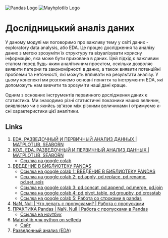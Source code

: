
![Pandas Logo](https://upload.wikimedia.org/wikipedia/commons/thumb/e/ed/Pandas_logo.svg/1280px-Pandas_logo.svg.png)
![Mayhplotlib Logo](https://camo.githubusercontent.com/109927a15915074d15313889468aa9aa688de3b9e38cc4359a01f665d351114e/68747470733a2f2f6d6174706c6f746c69622e6f72672f5f7374617469632f6c6f676f322e737667)
# Дослідницький аналіз даних

У даному модулі ми поговоримо про важливу тему у світі даних - exploratory data analysis, або EDA. Це процес дослідження та аналізу даних з метою зрозуміти їх структуру та візуалізувати корисну інформацію, яка може бути прихована в даних. Цей підхід є важливим етапом перед будь-яким аналітичним проектом, оскільки дозволяє виявити патерни та закономірності в даних, а також виявити потенційні проблеми та неточності, які можуть впливати на результати аналізу. У цьому конспекті ми розглянемо основні поняття та інструменти EDA, які допоможуть нам вивчити та зрозуміти наші дані краще.

Одним з основних інструментів первинного дослідження даних є статистика. Ми знаходимо різні статистичні показники наших величин, виявляємо чи є якийсь зв'язок між різними величинами і отримуємо к-сні характеристики цієї аналітики.

## Links

1. [EDA, РАЗВЕДОЧНЫЙ И ПЕРВИЧНЫЙ АНАЛИЗ ДАННЫХ | MATPLOTLIB, SEABORN](https://www.youtube.com/watch?v=uJpDzHGUamg&ab_channel=machinelearrrning)
2. [КОД. EDA, РАЗВЕДОЧНЫЙ И ПЕРВИЧНЫЙ АНАЛИЗ ДАННЫХ | MATPLOTLIB, SEABORN](https://www.youtube.com/watch?v=28XZf0Fv9-0&t=2s&ab_channel=machinelearrrning)
   - [Ссылка на google colab](https://colab.research.google.com/drive/1UzeZKZvjuwYjzVyDjOaah9uyfAGOHQj3)
3. [ВВЕДЕНИЕ В БИБЛИОТЕКУ PANDAS](https://www.youtube.com/playlist?list=PLkJJmZ1EJno6F_nVeecHlmKhEXulXqbYe)
   - [Ссылка на google colab 1: ВВЕДЕНИЕ В БИБЛИОТЕКУ PANDAS](https://colab.research.google.com/drive/1YJdCdmkHkOTgviOf05QuZpoersxPSlZQ)
   - [Ссылка на google colab 2: pd.apply, pd.replace, pd.rename, pd.set_axis](https://colab.research.google.com/drive/1EhIEd39bB9W0Q9vz8Akyo9dsv4v7oO3F)
   - [Ссылка на google colab 3: pd.concat, pd.append, pd.merge, pd.join](https://colab.research.google.com/drive/1pSJY-VYW8U0oGaPDs4xCMrAb7yUKq2VU)
   - [Ссылка на google colab 4: pd.pivot_table, pd.groupby, pd.crosstab](https://colab.research.google.com/drive/1UtuuNzlqCMcALSZw2T350smqdACTidtx)
   - [Ссылка на google colab 5: Работа со строками в pandas](https://colab.research.google.com/drive/11YJoNh5VO18ivaMnM_ODaNETNSAnOBbm)
4. [NaN, Null | Что делать с пропусками? | Работа с пропусками](https://www.youtube.com/watch?v=lg3H1Kd0E4o&ab_channel=machinelearrrning)
5. [ПРАКТИКА Pandas | NaN, Null | Работа с пропусками в Pandas](https://www.youtube.com/playlist?list=PLkJJmZ1EJno6F_nVeecHlmKhEXulXqbYe)
   - [Ссылка на ноутбук](https://www.kaggle.com/code/julichitai/handle-nan-pandas/notebook)
6. [Matplotlib для python on selfedu](https://www.youtube.com/playlist?list=PLA0M1Bcd0w8xQx-X5a6eSEOYULNSnHN_p)
   - [Сайт](https://proproprogs.ru/modules/matplotlib-ustanovka-paketa-i-osnovnye-vozmozhnosti)
7. [Разведочный анализ (EDA)](https://habr.com/ru/companies/otus/articles/752434/)
